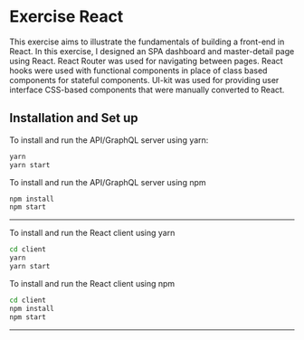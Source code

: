 # Exercise React
This exercise aims to illustrate the fundamentals of building a front-end in React. In this exercise, I designed an SPA dashboard and master-detail page using React. React Router was used for navigating between pages. React hooks were used with functional components in place of class based components for stateful components. UI-kit was used for providing user interface CSS-based components that were manually converted to React.

## Installation and Set up

To install and run the API/GraphQL server using yarn:

```bash
yarn
yarn start
```

To install and run the API/GraphQL server using npm

```bash
npm install
npm start
```

---

To install and run the React client using yarn

```bash
cd client
yarn
yarn start
```

To install and run the React client using npm

```bash
cd client
npm install
npm start
```

---
